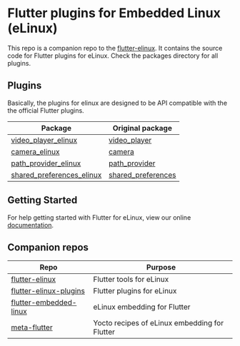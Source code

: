 # Flutter plugins for Embedded Linux (eLinux)

This repo is a companion repo to the [flutter-elinux](https://github.com/sony/flutter-elinux). It contains the source code for Flutter plugins for eLinux. Check the packages directory for all plugins.

## Plugins

Basically, the plugins for elinux are designed to be API compatible with the the official Flutter plugins.

| Package  | Original package |
| -------- | ---------------- |
| [video_player_elinux](packages/video_player) | [video_player](https://github.com/flutter/plugins/tree/master/packages/video_player) |
| [camera_elinux](packages/camera) | [camera](https://github.com/flutter/plugins/tree/master/packages/camera) |
| [path_provider_elinux](packages/path_provider) | [path_provider](https://github.com/flutter/plugins/tree/master/packages/path_provider) |
| [shared_preferences_elinux](packages/shared_preferences) | [shared_preferences](https://github.com/flutter/plugins/tree/master/packages/shared_preferences) |

## Getting Started

For help getting started with Flutter for eLinux, view our online
[documentation](https://github.com/sony/flutter-elinux/wiki).

## Companion repos

| Repo | Purpose |
| ------------- | ------------- |
| [flutter-elinux](https://github.com/sony/flutter-elinux) | Flutter tools for eLinux |
| [flutter-elinux-plugins](https://github.com/sony/flutter-elinux-plugins) | Flutter plugins for eLinux |
| [flutter-embedded-linux](https://github.com/sony/flutter-embedded-linux) | eLinux embedding for Flutter |
| [meta-flutter](https://github.com/sony/meta-flutter) | Yocto recipes of eLinux embedding for Flutter |
